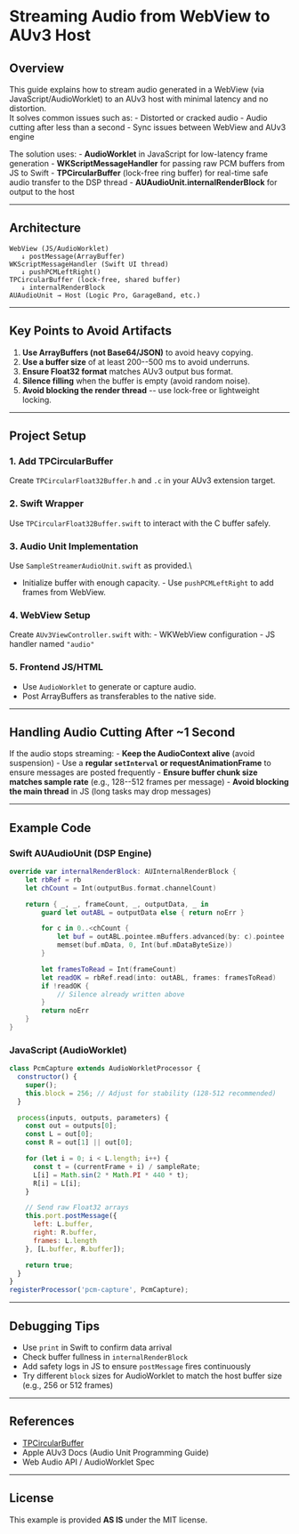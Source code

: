 # Streaming Audio from WebView to AUv3 Host

## Overview

This guide explains how to stream audio generated in a WebView (via
JavaScript/AudioWorklet) to an AUv3 host with minimal latency and no
distortion.\
It solves common issues such as: - Distorted or cracked audio - Audio
cutting after less than a second - Sync issues between WebView and AUv3
engine

The solution uses: - **AudioWorklet** in JavaScript for low-latency
frame generation - **WKScriptMessageHandler** for passing raw PCM
buffers from JS to Swift - **TPCircularBuffer** (lock-free ring buffer)
for real-time safe audio transfer to the DSP thread -
**AUAudioUnit.internalRenderBlock** for output to the host

------------------------------------------------------------------------

## Architecture

    WebView (JS/AudioWorklet)
       ↓ postMessage(ArrayBuffer)
    WKScriptMessageHandler (Swift UI thread)
       ↓ pushPCMLeftRight()
    TPCircularBuffer (lock-free, shared buffer)
       ↓ internalRenderBlock
    AUAudioUnit → Host (Logic Pro, GarageBand, etc.)

------------------------------------------------------------------------

## Key Points to Avoid Artifacts

1.  **Use ArrayBuffers (not Base64/JSON)** to avoid heavy copying.
2.  **Use a buffer size** of at least 200--500 ms to avoid underruns.
3.  **Ensure Float32 format** matches AUv3 output bus format.
4.  **Silence filling** when the buffer is empty (avoid random noise).
5.  **Avoid blocking the render thread** -- use lock-free or lightweight
    locking.

------------------------------------------------------------------------

## Project Setup

### 1. Add TPCircularBuffer

Create `TPCircularFloat32Buffer.h` and `.c` in your AUv3 extension
target.

### 2. Swift Wrapper

Use `TPCircularFloat32Buffer.swift` to interact with the C buffer
safely.

### 3. Audio Unit Implementation

Use `SampleStreamerAudioUnit.swift` as provided.\
- Initialize buffer with enough capacity. - Use `pushPCMLeftRight` to
add frames from WebView.

### 4. WebView Setup

Create `AUv3ViewController.swift` with: - WKWebView configuration - JS
handler named `"audio"`

### 5. Frontend JS/HTML

-   Use `AudioWorklet` to generate or capture audio.
-   Post ArrayBuffers as transferables to the native side.

------------------------------------------------------------------------

## Handling Audio Cutting After \~1 Second

If the audio stops streaming: - **Keep the AudioContext alive** (avoid
suspension) - Use a **regular `setInterval` or requestAnimationFrame**
to ensure messages are posted frequently - **Ensure buffer chunk size
matches sample rate** (e.g., 128--512 frames per message) - **Avoid
blocking the main thread** in JS (long tasks may drop messages)

------------------------------------------------------------------------

## Example Code

### Swift AUAudioUnit (DSP Engine)

``` swift
override var internalRenderBlock: AUInternalRenderBlock {
    let rbRef = rb
    let chCount = Int(outputBus.format.channelCount)

    return { _, _, frameCount, _, outputData, _ in
        guard let outABL = outputData else { return noErr }

        for c in 0..<chCount {
            let buf = outABL.pointee.mBuffers.advanced(by: c).pointee
            memset(buf.mData, 0, Int(buf.mDataByteSize))
        }

        let framesToRead = Int(frameCount)
        let readOK = rbRef.read(into: outABL, frames: framesToRead)
        if !readOK {
            // Silence already written above
        }
        return noErr
    }
}
```

### JavaScript (AudioWorklet)

``` javascript
class PcmCapture extends AudioWorkletProcessor {
  constructor() {
    super();
    this.block = 256; // Adjust for stability (128-512 recommended)
  }

  process(inputs, outputs, parameters) {
    const out = outputs[0];
    const L = out[0];
    const R = out[1] || out[0];

    for (let i = 0; i < L.length; i++) {
      const t = (currentFrame + i) / sampleRate;
      L[i] = Math.sin(2 * Math.PI * 440 * t);
      R[i] = L[i];
    }

    // Send raw Float32 arrays
    this.port.postMessage({
      left: L.buffer,
      right: R.buffer,
      frames: L.length
    }, [L.buffer, R.buffer]);

    return true;
  }
}
registerProcessor('pcm-capture', PcmCapture);
```

------------------------------------------------------------------------

## Debugging Tips

-   Use `print` in Swift to confirm data arrival
-   Check buffer fullness in `internalRenderBlock`
-   Add safety logs in JS to ensure `postMessage` fires continuously
-   Try different `block` sizes for AudioWorklet to match the host
    buffer size (e.g., 256 or 512 frames)

------------------------------------------------------------------------

## References

-   [TPCircularBuffer](https://github.com/michaeltyson/TPCircularBuffer)
-   Apple AUv3 Docs (Audio Unit Programming Guide)
-   Web Audio API / AudioWorklet Spec

------------------------------------------------------------------------

## License

This example is provided **AS IS** under the MIT license.
